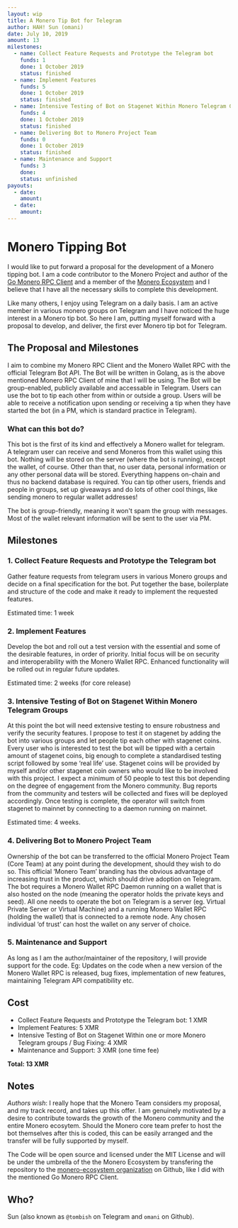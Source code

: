 ```yaml
---
layout: wip
title: A Monero Tip Bot for Telegram
author: HAH! Sun (omani)
date: July 10, 2019
amount: 13
milestones:
  - name: Collect Feature Requests and Prototype the Telegram bot
    funds: 1
    done: 1 October 2019
    status: finished
  - name: Implement Features
    funds: 5
    done: 1 October 2019
    status: finished
  - name: Intensive Testing of Bot on Stagenet Within Monero Telegram Groups / Bug Fixing
    funds: 4
    done: 1 October 2019
    status: finished
  - name: Delivering Bot to Monero Project Team
    funds: 0
    done: 1 October 2019
    status: finished
  - name: Maintenance and Support
    funds: 3
    done:
    status: unfinished
payouts:
  - date:
    amount:
  - date:
    amount:
---
```


# Monero Tipping Bot

I would like to put forward a proposal for the development of a Monero tipping bot. I am a code contributor to the Monero Project and author of the [Go Monero RPC Client](https://github.com/monero-ecosystem/go-monero-rpc-client) and a member of the [Monero Ecosystem](https://moneroecosystem.org/) and I believe that I have all the necessary skills to complete this development.

Like many others, I enjoy using Telegram on a daily basis. I am an active member in various monero groups on Telegram and I have noticed the huge interest in a Monero tip bot. So here I am, putting myself forward with a proposal to develop, and deliver, the first ever Monero tip bot for Telegram.

## The Proposal and Milestones
I aim to combine my Monero RPC Client and the Monero Wallet RPC with the official Telegram Bot API.
The Bot will be written in Golang, as is the above mentioned Monero RPC Client of mine that I will be using.
The Bot will be group-enabled, publicly available and accessable in Telegram. Users can use the bot to tip each other from within or outside a group. Users will be able to receive a notification upon sending or receiving a tip when they have started the bot (in a PM, which is standard practice in Telegram). 

### What can this bot do?
This bot is the first of its kind and effectively a Monero wallet for telegram. A telegram user can receive and send Moneros from this wallet using this bot.
Nothing will be stored on the server (where the bot is running), except the wallet, of course. Other than that, no user data, personal information or any other personal data will be stored. Everything happens on-chain and thus no backend database is required. You can tip other users, friends and people in groups, set up giveaways and do lots of other cool things, like sending monero to regular wallet addresses!

The bot is group-friendly, meaning it won't spam the group with messages. Most of the wallet relevant information will be sent to the user via PM.

## Milestones
### 1. Collect Feature Requests and Prototype the Telegram bot
Gather feature requests from telegram users in various Monero groups and decide on a final specification for the bot. Put together the base, boilerplate and structure of the code and make it ready to implement the requested features.

Estimated time: 1 week

### 2. Implement Features
Develop the bot and roll out a test version with the essential and some of the desirable features, in order of priority. Initial focus will be on security and interoperability with the Monero Wallet RPC. Enhanced functionality will be rolled out in regular future updates.

Estimated time: 2 weeks (for core release)

### 3. Intensive Testing of Bot on Stagenet Within Monero Telegram Groups
At this point the bot will need extensive testing to ensure robustness and verify the security features. I propose to test it on stagenet by adding the bot into various groups and let people tip each other with stagenet coins. Every user who is interested to test the bot will be tipped with a certain amount of stagenet coins, big enough to complete a standardised testing script followed by some ‘real life’ use. Stagenet coins will be provided by myself and/or other stagenet coin owners who would like to be involved with this project. I expect a minimum of 50 people to test this bot depending on the degree of engagement from the Monero community. Bug reports from the community and testers will be collected and fixes will be deployed accordingly. Once testing is complete, the operator will switch from stagenet to mainnet by connecting to a daemon running on mainnet.

Estimated time: 4 weeks.

### 4. Delivering Bot to Monero Project Team
Ownership of the bot can be transferred to the official Monero Project Team (Core Team) at any point during the development, should they wish to do so. This official ‘Monero Team’ branding has the obvious advantage of increasing trust in the product, which should drive adoption on Telegram. The bot requires a Monero Wallet RPC Daemon running on a wallet that is also hosted on the node (meaning the operator holds the private keys and seed). All one needs to operate the bot on Telegram is a server (eg. Virtual Private Server or Virtual Machine) and a running Monero Wallet RPC (holding the wallet) that is connected to a remote node. Any chosen individual ‘of trust’ can host the wallet on any server of choice.
  
### 5. Maintenance and Support
As long as I am the author/maintainer of the repository, I will provide support for the code. Eg: Updates on the code when a new version of the Monero Wallet RPC is released, bug fixes, implementation of new features, maintaining Telegram API compatibility etc.

## Cost
* Collect Feature Requests and Prototype the Telegram bot: 1 XMR
* Implement Features: 5 XMR
* Intensive Testing of Bot on Stagenet Within one or more Monero Telegram groups / Bug Fixing: 4 XMR
* Maintenance and Support: 3 XMR (one time fee) 

__Total: 13 XMR__

## Notes
*Authors wish*: I really hope that the Monero Team considers my proposal, and my track record, and takes up this offer. I am genuinely motivated by a desire to contribute towards the growth of the Monero community and the entire Monero ecosytem. 
Should the Monero core team prefer to host the bot themselves after this is coded, this can be easily arranged and the transfer will be fully supported by myself.

The Code will be open source and licensed under the MIT License and will be under the umbrella of the the Monero Ecosystem by transfering the repository to the [monero-ecosystem organization](https://github.com/monero-ecosystem) on Github, like I did with the mentioned Go Monero RPC Client.

## Who?
Sun (also known as `@tombish` on Telegram and `omani` on Github).
